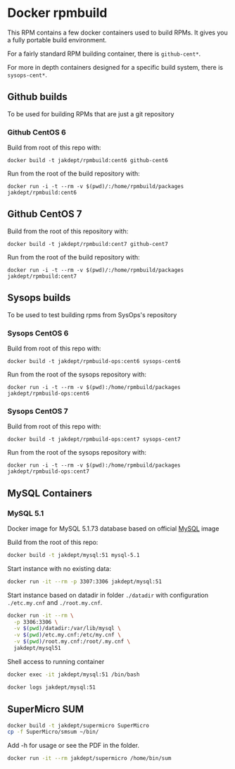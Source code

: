 # Docker rpmbuild #

This RPM contains a few docker containers used to build RPMs. It gives you a fully portable build environment.

For a fairly standard RPM building container, there is `github-cent*`.

For more in depth containers designed for a specific build system, there is `sysops-cent*`.


## Github builds ##
To be used for building RPMs that are just a git repository

### Github CentOS 6 ###
Build from root of this repo with:
```
docker build -t jakdept/rpmbuild:cent6 github-cent6
```

Run from the root of the build repository with:

```
docker run -i -t --rm -v $(pwd)/:/home/rpmbuild/packages jakdept/rpmbuild:cent6
```

## Github CentOS 7 ##
Build from the root of this repository with:
```
docker build -t jakdept/rpmbuild:cent7 github-cent7
```

Run from the root of the build repository with:
```
docker run -i -t --rm -v $(pwd)/:/home/rpmbuild/packages jakdept/rpmbuild:cent7
```

## Sysops builds ##
To be used to test building rpms from SysOps's repository

### Sysops CentOS 6 ###
Build from root of this repo with:
```
docker build -t jakdept/rpmbuild-ops:cent6 sysops-cent6
```

Run from the root of the sysops repository with:
```
docker run -i -t --rm -v $(pwd):/home/rpmbuild/packages jakdept/rpmbuild-ops:cent6
```

### Sysops CentOS 7 ###
Build from root of this repo with:
```
docker build -t jakdept/rpmbuild-ops:cent7 sysops-cent7
```

Run from the root of the sysops repository with:
```
docker run -i -t --rm -v $(pwd):/home/rpmbuild/packages jakdept/rpmbuild-ops:cent7
```

## MySQL Containers ##

### MySQL 5.1 ###

Docker image for MySQL 5.1.73 database based on official [MySQL](https://hub.docker.com/_/mysql/) image

Build from the root of this repo:

```bash
docker build -t jakdept/mysql:51 mysql-5.1
```

Start instance with no existing data:

```bash
docker run -it --rm -p 3307:3306 jakdept/mysql:51
```

Start instance based on datadir in folder `./datadir` with configuration `./etc.my.cnf` and `./root.my.cnf`.

```bash
docker run -it --rm \
  -p 3306:3306 \
  -v $(pwd)/datadir:/var/lib/mysql \
  -v $(pwd)/etc.my.cnf:/etc/my.cnf \
  -v $(pwd)/root.my.cnf:/root/.my.cnf \
  jakdept/mysql51
```

Shell access to running container

```bash
docker exec -it jakdept/mysql:51 /bin/bash
```

```bash
docker logs jakdept/mysql:51
```

## SuperMicro SUM ###

```bash
docker build -t jakdept/supermicro SuperMicro
cp -f SuperMicro/smsum ~/bin/
```

Add -h for usage or see the PDF in the folder.
```bash
docker run -it --rm jakdept/supermicro /home/bin/sum
```
